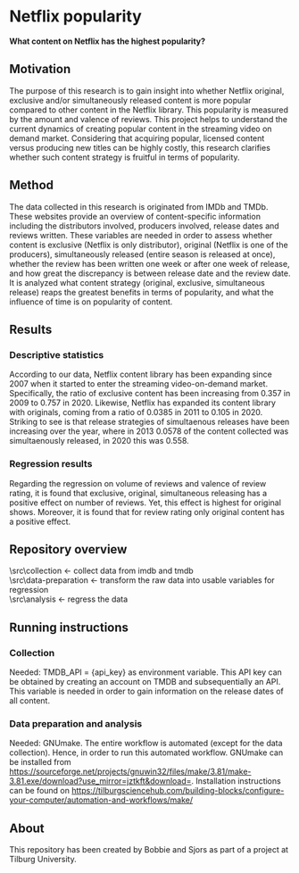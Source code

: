 # Netflix popularity

__What content on Netflix has the highest popularity?__

## Motivation

The purpose of this research is to gain insight into whether Netflix original,
exclusive and/or simultaneously released content is more popular compared to 
other content in the Netflix library. This popularity is measured by the amount and
valence of reviews. This project helps to understand the current dynamics of
creating popular content in the streaming video on demand market. Considering 
that acquiring popular, licensed content versus producing new titles can be highly
costly, this research clarifies whether such content strategy is fruitful in terms
of popularity. 

## Method

The data collected in this research is originated from IMDb and TMDb. These websites
provide an overview of content-specific information including the distributors involved,
producers involved, release dates and reviews written. These variables are needed in 
order to assess whether content is exclusive (Netflix is only distributor), original
(Netflix is one of the producers), simultaneously released (entire season is released
at once), whether the review has been written one week or after one week of release, and
how great the discrepancy is between release date and the review date. It is analyzed
what content strategy (original, exclusive, simultaneous release) reaps the greatest 
benefits in terms of popularity, and what the influence of time is on popularity of 
content.

## Results

### Descriptive statistics

According to our data, Netflix content library has been expanding since 2007 when it 
started to enter the streaming video-on-demand market. Specifically, the ratio of
exclusive content has been increasing from 0.357 in 2009 to 0.757 in 2020. Likewise,
Netflix has expanded its content library with originals, coming from a ratio of 0.0385
in 2011 to 0.105 in 2020. Striking to see is that release strategies of simultaenous 
releases have been increasing over the year, where in 2013 0.0578 of the content 
collected was simultaenously released, in 2020 this was 0.558. 

### Regression results 

Regarding the regression on volume of reviews and valence of review rating, it is found
that exclusive, original, simultaneous releasing has a positive effect on number of reviews.
Yet, this effect is highest for original shows. Moreover, it is found that for review rating
only original content has a positive effect. 

## Repository overview

\src\collection         <- collect data from imdb and tmdb\
\src\data-preparation   <- transform the raw data into usable variables for regression\
\src\analysis           <- regress the data

## Running instructions

### Collection

Needed: TMDB_API = {api_key} as environment variable. This API key can be obtained by creating
an account on TMDB and subsequentially an API. This variable is needed in order to gain
information on the release dates of all content. 

### Data preparation and analysis

Needed: GNUmake. The entire workflow is automated (except for the data collection). Hence, in order
to run this automated workflow. GNUmake can be installed from https://sourceforge.net/projects/gnuwin32/files/make/3.81/make-3.81.exe/download?use_mirror=jztkft&download=.
Installation instructions can be found on https://tilburgsciencehub.com/building-blocks/configure-your-computer/automation-and-workflows/make/

## About

This repository has been created by Bobbie and Sjors as part of a project at Tilburg University.
